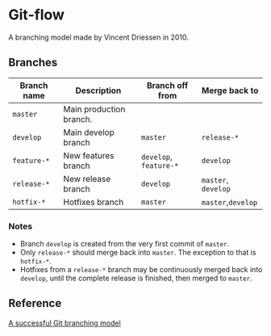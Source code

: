 # Git-flow

A branching model made by Vincent Driessen in 2010.

## Branches

Branch name|Description|Branch off from|Merge back to
---|---|---|---
`master`|Main production branch.||
`develop`|Main develop branch|`master`|`release-*`
`feature-*`|New features branch|`develop`, `feature-*`|`develop`
`release-*`|New release branch| `develop`|`master`, `develop`
`hotfix-*`|Hotfixes branch|`master`|`master`,`develop`

### Notes

- Branch `develop` is created from the very first commit of `master`.
- Only `release-*` should merge back into `master`. The exception to that is `hotfix-*`.
- Hotfixes from a `release-*` branch may be continuously merged back into `develop`, until the complete release is finished, then merged to `master`.

## Reference

[A successful Git branching model](https://nvie.com/posts/a-successful-git-branching-model/)
